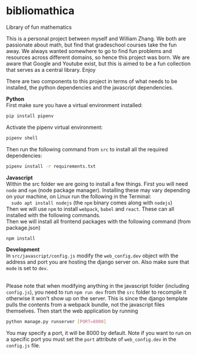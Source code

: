# bibliomathica
Library of fun mathematics

This is a personal project between myself and William Zhang. We both are passionate about math, but find that gradeschool courses take the fun away. We always wanted somewhere to go to find fun problems and resources across different domains, so hence this project was born. We are aware that Google and Youtube exist, but this is aimed to be a fun collection that serves as a central library. Enjoy

There are two components to this project in terms of what needs to be installed, the python dependencies and the javascript dependencies.

**Python**<br>
First make sure you have a virtual environment installed:
```sh
pip install pipenv
```
Activate the pipenv virtual environment:
```sh
pipenv shell
```
Then run the following command from `src` to install all the required dependencies:
```sh
pipenv install -r requirements.txt
```
**Javascript**<br>
Within the src folder we are going to install a few things. First you will need `node` and `npm` (node package manager). Installing these may vary depending on your machine, on Linux run the following in the Terminal:<br>
&emsp;`sudo apt install nodejs` (the `npm` binary comes along with `nodejs`)<br>Then we will use `npm` to install `webpack`, `babel` and `react`. These can all installed with the following commands.<br>
Then we will install all frontend packages with the following command (from package.json)
```sh
npm install
```

**Development**<br>
In `src/javascript/config.js` modify the `web_config.dev` object with the address and port you are hosting the django server on. Also make sure that `mode` is set to `dev`. <br><br>

Please note that when modifying anything in the javascript folder (including `config.js`), you need to run `npm run dev` from the `src` folder to recompile it otherwise it won't show up on the server. This is since the django template pulls the contents from a webpack bundle, not the javascript files themselves. Then start the web application by running 
```sh
python manage.py runserver [PORT=8000]
```
You may specify a port, it will be 8000 by default. Note if you want to run on a specific port you must set the `port` attribute of `web_config.dev` in the `config.js` file.
